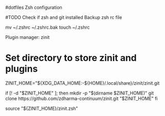 #dotfiles
Zsh configuration

#TODO
Check if zsh and git installed
Backup zsh rc file


mv ~/.zshrc ~/.zshrc.bak
touch ~/.zshrc

Plugin manager: zinit
# Set directory to store zinit and plugins
ZINIT_HOME="${XDG_DATA_HOME:-${HOME}/.local/share}/zinit/zinit.git

if [! -d "$ZINIT_HOME" ]; then
	mkdir -p "$(dirname $ZINIT_HOME)"
	git clone https://github.com/zdharma-continuum/zinit.git "$ZINIT_HOME"
fi

source "${ZINIT_HOME}/zinit.zsh"
